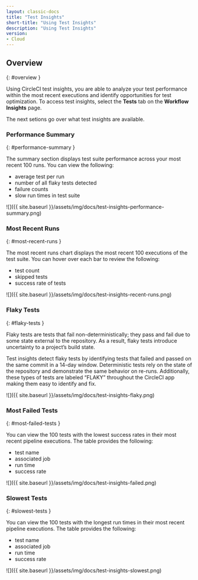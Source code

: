 ```yaml
---
layout: classic-docs
title: "Test Insights"
short-title: "Using Test Insights"
description: "Using Test Insights"
version:
- Cloud
---
```


## Overview
{: #overview }

Using CircleCI test insights, you are able to analyze your test performance within the most recent executions and identify opportunities for test optimization. To access test insights, select the **Tests** tab on the **Workflow Insights** page.

The next setions go over what test insights are available.

### Performance Summary
{: #performance-summary }

The summary section displays test suite performance across your most recent 100 runs. You can view the following:
- average test per run
- number of all flaky tests detected
- failure counts
- slow run times in test suite

![]({{ site.baseurl }}/assets/img/docs/test-insights-performance-summary.png)

### Most Recent Runs
{: #most-recent-runs }

The most recent runs chart displays the most recent 100 executions of the test suite. You can hover over each bar to review the following:
- test count
- skipped tests
- success rate of tests

![]({{ site.baseurl }}/assets/img/docs/test-insights-recent-runs.png)

### Flaky Tests
{: #flaky-tests }

Flaky tests are tests that fail non-deterministically; they pass and fail due to some state external to the repository. As a result, flaky tests introduce uncertainty to a project’s build state.

Test insights detect flaky tests by identifying tests that failed and passed on the same commit in a 14-day window. Deterministic tests rely on the state of the repository and demonstrate the same behavior on re-runs. Additionally, these types of tests are labeled “FLAKY” throughout the CircleCI app making them easy to identify and fix.

![]({{ site.baseurl }}/assets/img/docs/test-insights-flaky.png)

### Most Failed Tests
{: #most-failed-tests }

You can view the 100 tests with the lowest success rates in their most recent pipeline executions. The table provides the following:
- test name
- associated job
- run time
- success rate

![]({{ site.baseurl }}/assets/img/docs/test-insights-failed.png)

### Slowest Tests
{: #slowest-tests }

You can view the 100 tests with the longest run times in their most recent pipeline executions. The table provides the following:
- test name
- associated job
- run time
- success rate

![]({{ site.baseurl }}/assets/img/docs/test-insights-slowest.png)
